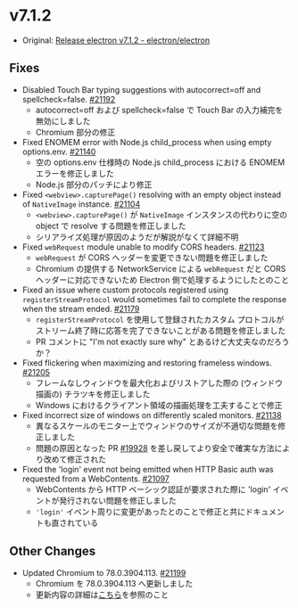 # v7.1.2

- Original: [Release electron v7.1.2 - electron/electron](https://github.com/electron/electron/releases/tag/v7.1.2)

## Fixes

- Disabled Touch Bar typing suggestions with autocorrect=off and spellcheck=false. [#21192](https://github.com/electron/electron/pull/21192)
  - autocorrect=off および spellcheck=false で Touch Bar の入力補完を無効にしました
  - Chromium 部分の修正
- Fixed ENOMEM error with Node.js child_process when using empty options.env. [#21140](https://github.com/electron/electron/pull/21140)
  - 空の options.env 仕様時の Node.js child_process における ENOMEM エラーを修正しました
  - Node.js 部分のパッチにより修正
- Fixed `<webview>.capturePage()` resolving with an empty object instead of `NativeImage` instance. [#21104](https://github.com/electron/electron/pull/21104)
  - `<webview>.capturePage()` が `NativeImage` インスタンスの代わりに空の object で resolve する問題を修正しました
  - シリアライズ処理が原因のようだが解説がなくて詳細不明
- Fixed `webRequest` module unable to modify CORS headers. [#21123](https://github.com/electron/electron/pull/21123)
  - `webRequest` が CORS ヘッダーを変更できない問題を修正しました
  - Chromium の提供する NetworkService による `webRequest` だと CORS ヘッダーに対応できないため Electron 側で処理するようにしたとのこと
- Fixed an issue where custom protocols registered using `registerStreamProtocol` would sometimes fail to complete the response when the stream ended. [#21179](https://github.com/electron/electron/pull/21179)
  - `registerStreamProtocol` を使用して登録されたカスタム プロトコルがストリーム終了時に応答を完了できないことがある問題を修正しました
  - PR コメントに "I'm not exactly sure why" とあるけど大丈夫なのだろうか？
- Fixed flickering when maximizing and restoring frameless windows. [#21205](https://github.com/electron/electron/pull/21205)
  - フレームなしウィンドウを最大化およびリストアした際の (ウィンドウ描画の) チラツキを修正しました
  - Windows におけるクライアント領域の描画処理を工夫することで修正
- Fixed incorrect size of windows on differently scaled monitors. [#21138](https://github.com/electron/electron/pull/21138)
  - 異なるスケールのモニター上でウィンドウのサイズが不適切な問題を修正しました
  - 問題の原因となった PR [#19928](https://github.com/electron/electron/pull/19928) を差し戻してより安全で確実な方法により改めて修正された
- Fixed the 'login' event not being emitted when HTTP Basic auth was requested from a WebContents. [#21097](https://github.com/electron/electron/pull/21097)
  - WebContents から HTTP ベーシック認証が要求された際に 'login' イベントが発行されない問題を修正しました
  - `'login'` イベント周りに変更があったとのことで修正と共にドキュメントも直されている

## Other Changes

- Updated Chromium to 78.0.3904.113. [#21199](https://github.com/electron/electron/pull/21199)
  - Chromium を 78.0.3904.113 へ更新しました
  - 更新内容の詳細は[こちら](https://chromium.googlesource.com/chromium/src/+log/78.0.3904.112..78.0.3904.113?n=10000&pretty=fuller)を参照のこと

